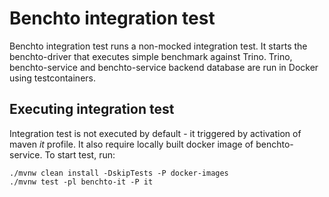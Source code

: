 # Benchto integration test

Benchto integration test runs a non-mocked integration test. It starts the benchto-driver that
executes simple benchmark against Trino. Trino, benchto-service and benchto-service backend
database are run in Docker using testcontainers.

## Executing integration test

Integration test is not executed by default - it triggered by activation of maven _it_ profile.
It also require locally built docker image of benchto-service. To start test, run:

```shell
./mvnw clean install -DskipTests -P docker-images
./mvnw test -pl benchto-it -P it
```